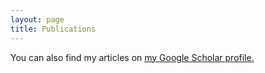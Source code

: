 ```yaml
---
layout: page
title: Publications
---
```


You can also find my articles on <u><a href="https://scholar.google.com/citations?user=RfTyvdsAAAAJ&hl=en">my Google Scholar profile</a>.</u>
